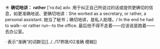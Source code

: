 ☀ <span class="category">**确切地讲：**</span>
<span class="vocabulary">**rather**</span> ['rɑːðə] 
<span class="definition">adv. 用于纠正自己所说过的话或提供更确切的信息，如更准确地说、更确切地讲：</span>She worked as a secretary, or rather, a personal assistant. 她当了秘书；确切地讲，是私人助理。/ In the end he had to walk--or rather run--to the office. 最后他不得不走着——应该说是跑着——去办公室。

· 表示“准确”的词群见[[../../17界限/02准确 模糊]]
